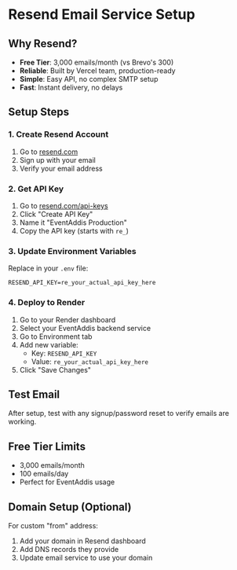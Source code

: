 # Resend Email Service Setup

## Why Resend?
- **Free Tier**: 3,000 emails/month (vs Brevo's 300)
- **Reliable**: Built by Vercel team, production-ready
- **Simple**: Easy API, no complex SMTP setup
- **Fast**: Instant delivery, no delays

## Setup Steps

### 1. Create Resend Account
1. Go to [resend.com](https://resend.com)
2. Sign up with your email
3. Verify your email address

### 2. Get API Key
1. Go to [resend.com/api-keys](https://resend.com/api-keys)
2. Click "Create API Key"
3. Name it "EventAddis Production"
4. Copy the API key (starts with `re_`)

### 3. Update Environment Variables
Replace in your `.env` file:
```env
RESEND_API_KEY=re_your_actual_api_key_here
```

### 4. Deploy to Render
1. Go to your Render dashboard
2. Select your EventAddis backend service
3. Go to Environment tab
4. Add new variable:
   - Key: `RESEND_API_KEY`
   - Value: `re_your_actual_api_key_here`
5. Click "Save Changes"

## Test Email
After setup, test with any signup/password reset to verify emails are working.

## Free Tier Limits
- 3,000 emails/month
- 100 emails/day
- Perfect for EventAddis usage

## Domain Setup (Optional)
For custom "from" address:
1. Add your domain in Resend dashboard
2. Add DNS records they provide
3. Update email service to use your domain